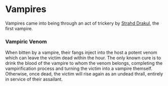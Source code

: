 # Vampires
Vampires came into being through an act of trickery by [Strahd Drakul](Strahd%20Drakul.md), the first vampire. 

### Vampiric Venom
When bitten by a vampire, their fangs inject into the host a potent venom which can leave the victim dead within the hour. The only known cure is to drink the blood of the vampire to whom the venom belongs, completing the vampirification process and turning the victim into a vampire themself. Otherwise, once dead, the victim will rise again as an undead thrall, entirely in service of their assailant.
